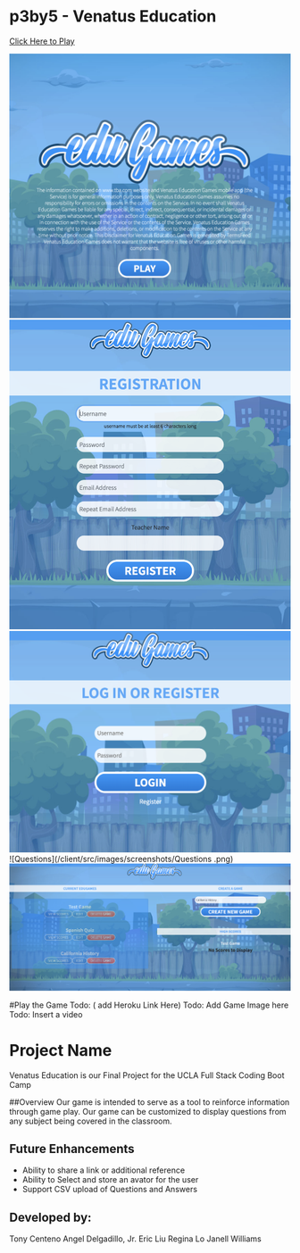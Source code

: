 # p3by5 - Venatus Education

[Click Here to Play](https://mysterious-thicket-42805.herokuapp.com/)


![Home](/client/src/images/screenshots/HomePage.png)
![Registration](/client/src/images/screenshots/RegistrationPage.png)
![Login](/client/src/images/screenshots/LoginPage.png)
![Questions](/client/src/images/screenshots/Questions .png)
![Game Admin](/client/src/images/screenshots/GameAdminPage.png)

#Play the Game 
Todo: ( add Heroku Link Here)
Todo:  Add Game Image here 
Todo:  Insert a video

# Project Name
Venatus Education is our Final Project for the UCLA Full Stack Coding Boot Camp


##Overview 
Our game is intended to serve as a tool to reinforce information through game play.  Our game can be customized to display questions from any subject being covered in the classroom.  

## Future Enhancements
- Ability to share a link or additional reference 
- Ability to Select and store an avator for the user
- Support CSV upload of Questions and Answers


## Developed by:
Tony Centeno
Angel Delgadillo, Jr. 
Eric Liu
Regina Lo
Janell Williams



